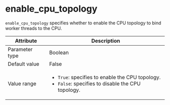 # enable_cpu_topology

`enable_cpu_topology` specifies whether to enable the CPU topology to bind worker threads to the CPU.

| Attribute | Description |
|----------|---------|
| Parameter type | Boolean |
| Default value | False |
| Value range | <ul><li>`True`: specifies to enable the CPU topology.</li><li>`False`: specifies to disable the CPU topology.</li></ul> |
